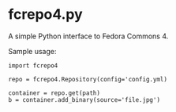 fcrepo4.py
==========

A simple Python interface to Fedora Commons 4.

Sample usage:

    import fcrepo4

    repo = fcrepo4.Repository(config='config.yml)

    container = repo.get(path)
    b = container.add_binary(source='file.jpg')
